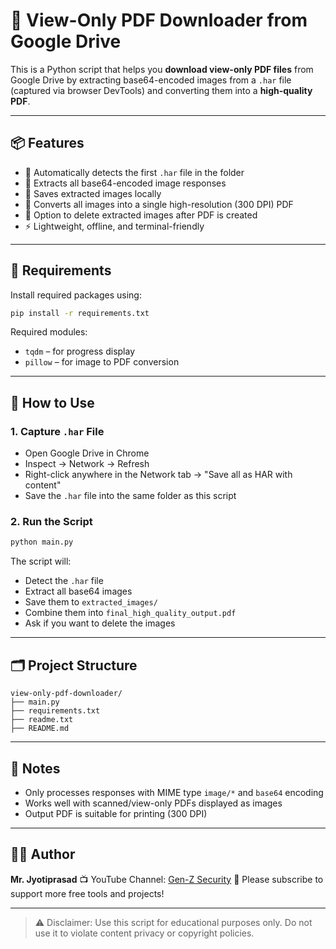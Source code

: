 # 📄 View-Only PDF Downloader from Google Drive

This is a Python script that helps you **download view-only PDF files** from Google Drive by extracting base64-encoded images from a `.har` file (captured via browser DevTools) and converting them into a **high-quality PDF**.

---

## 📦 Features

* 🧠 Automatically detects the first `.har` file in the folder
* 📸 Extracts all base64-encoded image responses
* 📁 Saves extracted images locally
* 📄 Converts all images into a single high-resolution (300 DPI) PDF
* 🧹 Option to delete extracted images after PDF is created
* ⚡ Lightweight, offline, and terminal-friendly

---

## 🧰 Requirements

Install required packages using:

```bash
pip install -r requirements.txt
```

Required modules:

* `tqdm` – for progress display
* `pillow` – for image to PDF conversion

---

## 🚀 How to Use

### 1. Capture `.har` File

* Open Google Drive in Chrome
* Inspect → Network → Refresh
* Right-click anywhere in the Network tab → "Save all as HAR with content"
* Save the `.har` file into the same folder as this script

### 2. Run the Script

```bash
python main.py
```

The script will:

* Detect the `.har` file
* Extract all base64 images
* Save them to `extracted_images/`
* Combine them into `final_high_quality_output.pdf`
* Ask if you want to delete the images

---

## 🗂️ Project Structure

```
view-only-pdf-downloader/
├── main.py
├── requirements.txt
├── readme.txt
├── README.md
```

---

## 📝 Notes

* Only processes responses with MIME type `image/*` and `base64` encoding
* Works well with scanned/view-only PDFs displayed as images
* Output PDF is suitable for printing (300 DPI)

---

## 👨‍💻 Author

**Mr. Jyotiprasad**
📺 YouTube Channel: [Gen-Z Security](https://www.youtube.com/@GenZSecurity)
🙏 Please subscribe to support more free tools and projects!

---

> ⚠️ Disclaimer: Use this script for educational purposes only. Do not use it to violate content privacy or copyright policies.
